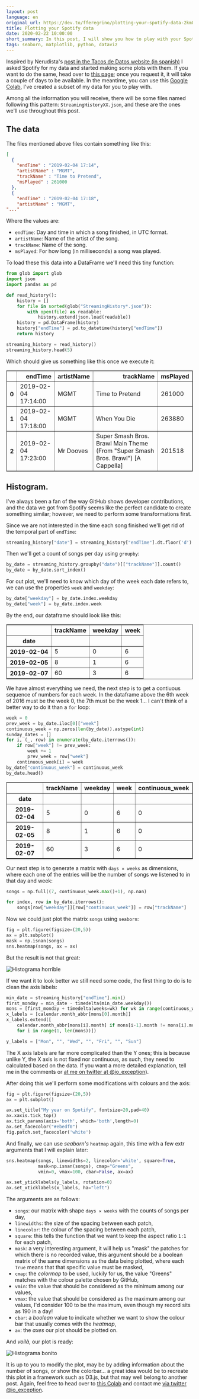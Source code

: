 ```yaml
---
layout: post
language: en
original_url: https://dev.to/fferegrino/plotting-your-spotify-data-2km8
title: Plotting your Spotify data
date: 2020-02-22 10:00:00
short_summary: In this post, I will show you how to play with your Spotify listening data; we will copy a beautiful plot inspired by GitHub.
tags: seaborn, matplotlib, python, dataviz
---
```


Inspired by Nerudista's [post in the Tacos de Datos website (in spanish)](https://tacosdedatos.com/dueno-de-mis-datos-spotify) I asked Spotify for my data and started making some plots with them. If you want to do the same, head over to [this page](https://www.spotify.com/es/account/privacy/); once you request it, it will take a couple of days to be available. In the meantime, you can use this [Google Colab]((https://colab.research.google.com/drive/1dnjCKGllq5v1iEUuoQxbROMG0IXfgoiG)), I've created a subset of my data for you to play with.

Among all the information you will receive, there will be some files named following this pattern: `StreamingHistoryXX.json`, and these are the ones we'll use throughout this post.

## The data 

The files mentioned above files contain something like this:


```json
[
  {
    "endTime" : "2019-02-04 17:14",
    "artistName" : "MGMT",
    "trackName" : "Time to Pretend",
    "msPlayed" : 261000
  },
  {
    "endTime" : "2019-02-04 17:18",
    "artistName" : "MGMT",
"..." 
```  

Where the values are: 

 - `endTime`: Day and time in which a song finished, in UTC format.  
 - `artistName`: Name of the artist of the song.  
 - `trackName`: Name of the song.  
 - `msPlayed`: For how long (in milliseconds) a song was played.  

To load these this data into a DataFrame we'll need this tiny function:

```python
from glob import glob
import json
import pandas as pd

def read_history():
    history = []
    for file in sorted(glob("StreamingHistory*.json")):
        with open(file) as readable:
            history.extend(json.load(readable))
    history = pd.DataFrame(history)
    history["endTime"] = pd.to_datetime(history["endTime"])
    return history

streaming_history = read_history()
streaming_history.head(5)
```

Which should give us something like this once we execute it:  

<table border="1" class="dataframe">
  <thead>
    <tr style="text-align: right;">
      <th></th>
      <th>endTime</th>
      <th>artistName</th>
      <th>trackName</th>
      <th>msPlayed</th>
    </tr>
  </thead>
  <tbody>
    <tr>
      <th>0</th>
      <td>2019-02-04 17:14:00</td>
      <td>MGMT</td>
      <td>Time to Pretend</td>
      <td>261000</td>
    </tr>
    <tr>
      <th>1</th>
      <td>2019-02-04 17:18:00</td>
      <td>MGMT</td>
      <td>When You Die</td>
      <td>263880</td>
    </tr>
    <tr>
      <th>2</th>
      <td>2019-02-04 17:23:00</td>
      <td>Mr Dooves</td>
      <td>Super Smash Bros. Brawl Main Theme (From "Super Smash Bros. Brawl") [A Cappella]</td>
      <td>201518</td>
    </tr>
  </tbody>
</table>  

## Histogram. 

I've always been a fan of the way GitHub shows developer contributions, and the data we got from Spotify seems like the perfect candidate to create something similar; however, we need to perform some transformations first.

Since we are not interested in the time each song finished we'll get rid of the temporal part of `endTime`:  

```python
streaming_history["date"] = streaming_history["endTime"].dt.floor('d')
```

Then we'll get a count of songs per day using `groupby`:  


```python
by_date = streaming_history.groupby("date")[["trackName"]].count()
by_date = by_date.sort_index()
```

For out plot, we'll need to know which day of the week each date refers to, we can use the properties `week` and `weekday`:  

```python
by_date["weekday"] = by_date.index.weekday
by_date["week"] = by_date.index.week
```

By the end, our dataframe should look like this:  

<table border="1" class="dataframe">
  <thead>
    <tr style="text-align: right;">
      <th></th>
      <th>trackName</th>
      <th>weekday</th>
      <th>week</th>
    </tr>
    <tr>
      <th>date</th>
      <th></th>
      <th></th>
      <th></th>
    </tr>
  </thead>
  <tbody>
    <tr>
      <th>2019-02-04</th>
      <td>5</td>
      <td>0</td>
      <td>6</td>
    </tr>
    <tr>
      <th>2019-02-05</th>
      <td>8</td>
      <td>1</td>
      <td>6</td>
    </tr>
    <tr>
      <th>2019-02-07</th>
      <td>60</td>
      <td>3</td>
      <td>6</td>
    </tr>
  </tbody>
</table>  

We have almost everything we need, the next step is to get a contiuous sequence of numbers for each week. In the dataframe above the 6th week of 2016 must be the week 0, the 7th must be the week 1... I can't think of a better way to do it than a `for` loop:  


```python
week = 0
prev_week = by_date.iloc[0]["week"]
continuous_week = np.zeros(len(by_date)).astype(int)
sunday_dates = []
for i, (_, row) in enumerate(by_date.iterrows()):
    if row["week"] != prev_week:
        week += 1
        prev_week = row["week"]
    continuous_week[i] = week
by_date["continuous_week"] = continuous_week 
by_date.head()
```

<table border="1" class="dataframe">
  <thead>
    <tr style="text-align: right;">
      <th></th>
      <th>trackName</th>
      <th>weekday</th>
      <th>week</th>
      <th>continuous_week</th>
    </tr>
    <tr>
      <th>date</th>
      <th></th>
      <th></th>
      <th></th>
      <th></th>
    </tr>
  </thead>
  <tbody>
    <tr>
      <th>2019-02-04</th>
      <td>5</td>
      <td>0</td>
      <td>6</td>
      <td>0</td>
    </tr>
    <tr>
      <th>2019-02-05</th>
      <td>8</td>
      <td>1</td>
      <td>6</td>
      <td>0</td>
    </tr>
    <tr>
      <th>2019-02-07</th>
      <td>60</td>
      <td>3</td>
      <td>6</td>
      <td>0</td>
    </tr>
  </tbody>
</table>  

Our next step is to generate a matrix with `days ✕ weeks` as dimensions, where each one of the entries will be the number of songs we listened to in that day and week:  

```python
songs = np.full((7, continuous_week.max()+1), np.nan)

for index, row in by_date.iterrows():
    songs[row["weekday"]][row["continuous_week"]] = row["trackName"]
```

Now we could just plot the matrix `songs` using `seaborn`:  


```python
fig = plt.figure(figsize=(20,5))
ax = plt.subplot()
mask = np.isnan(songs)
sns.heatmap(songs, ax = ax)
```

But the result is not that great:  

![Histograma horrible](https://dev-to-uploads.s3.amazonaws.com/i/kq4hxl4yddbzsfqt0yl5.png)  

If we want it to look better we still need some code, the first thing to do is to clean the axis labels:  

```python
min_date = streaming_history["endTime"].min()
first_monday = min_date - timedelta(min_date.weekday())
mons = [first_monday + timedelta(weeks=wk) for wk in range(continuous_week.max())]
x_labels = [calendar.month_abbr[mons[0].month]]
x_labels.extend([
    calendar.month_abbr[mons[i].month] if mons[i-1].month != mons[i].month else "" 
    for i in range(1, len(mons))])

y_labels = ["Mon", "", "Wed", "", "Fri", "", "Sun"]
```

The X axis labels are far more complicated than the Y ones; this is because unlike Y, the X axis is not fixed nor continuous, as such, they need to calculated based on the data. If you want a more detailed explanation, tell me in the comments or [at me on twitter at @io_exception](https://twitter.com/io_exception)).

After doing this we'll perform some modifications with colours and the axis:  


```python
fig = plt.figure(figsize=(20,5))
ax = plt.subplot()

ax.set_title("My year on Spotify", fontsize=20,pad=40)
ax.xaxis.tick_top()
ax.tick_params(axis='both', which='both',length=0)
ax.set_facecolor("#ebedf0") 
fig.patch.set_facecolor('white')
```

And finally, we can use *seaborn's* `heatmap` again, this time with a few extr arguments that I will explain later:


```python
sns.heatmap(songs, linewidths=2, linecolor='white', square=True,
            mask=np.isnan(songs), cmap="Greens",
            vmin=0, vmax=100, cbar=False, ax=ax)

ax.set_yticklabels(y_labels, rotation=0)
ax.set_xticklabels(x_labels, ha="left")
```

The arguments are as follows:  

 - `songs`: our matrix with shape `days ✕ weeks` with the counts of songs per day,  
 - `linewidths`: the size of the spacing between each patch,  
 - `linecolor`: the colour of the spacing between each patch,  
 - `square`: this tells the function that we want to keep the aspect ratio `1:1` for each patch,
 - `mask`: a very interesting argument, it will help us "mask" the patches for which there is no recorded value, this argument should be a boolean matrix of the same dimensions as the data being plotted, where each `True` means that that specific value must be masked,
 - `cmap`: the *colormap* to be used, luckily for us, the value "Greens" matches with the colour palette chosen by GitHub,  
 - `vmin`: the value that should be considered as the minimum among our values,
 - `vmax`: the value that should be considered as the maximum among our values, I'd consider 100 to be the maximum, even though my record sits as 190 in a day!  
 - `cbar`: a *boolean* value to indicate whether we want to show the colour bar that usually comes with the *heatmap*,  
 - `ax`: the *axes* our plot should be plotted on.  

And *voilà*, our plot is ready:  

![Histograma bonito](https://dev-to-uploads.s3.amazonaws.com/i/jdxkpdasrfc5arj3rnlw.png)

It is up to you to modify the plot, may be by adding information about the number of songs, or show the colorbar... a great idea would be to recreate this plot in a framework such as D3.js, but that may well belong to another post. Again, feel free to head over to [this Colab](https://colab.research.google.com/drive/1dnjCKGllq5v1iEUuoQxbROMG0IXfgoiG) and contact me [via twitter @io_exception](https://twitter.com/io_exception).